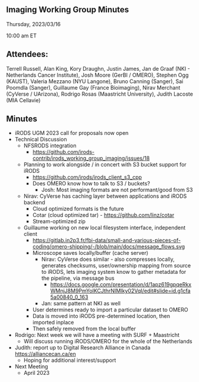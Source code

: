 ## Imaging Working Group Minutes

Thursday, 2023/03/16

10:00 am ET

## Attendees:

Terrell Russell, Alan King, Kory Draughn, Justin James, Jan de Graaf (NKI - Netherlands Cancer Institute), Josh Moore (GerBI / OMERO), Stephen Ogg (KAUST), Valeria Mezzano (NYU Langone), Bruno Canning (Sanger), Sai Poomdla (Sanger), Guillaume Gay (France Bioimaging), Nirav Merchant (CyVerse / UArizona), Rodrigo Rosas (Maastricht University), Judith Lacoste (MIA Cellavie)


## Minutes

 - iRODS UGM 2023 call for proposals now open
 - Technical Discussion
   - NFSRODS integration
     - https://github.com/irods-contrib/irods_working_group_imaging/issues/18
   - Planning to work alongside / in concert with S3 bucket support for iRODS
     - https://github.com/irods/irods_client_s3_cpp 
     - Does OMERO know how to talk to S3 / buckets?
       - Josh: Most imaging formats are not performant/good from S3
   - Nirav: CyVerse has caching layer between applications and iRODS backend
     - Cloud optimized formats is the future
     - Cotar (cloud optimized tar) - https://github.com/linz/cotar 
     - Stream-optimized zip
   - Guillaume working on new local filesystem interface, independent client
     - https://gitlab.in2p3.fr/fbi-data/small-and-various-pieces-of-coding/omero-shipping/-/blob/main/docs/message_flows.svg 
     - Microscope saves locally/buffer (cache server)
       - Nirav: CyVerse does similar - also compresses locally, generates checksums, user/ownership mapping from source to iRODS, lets imaging system know to gather metadata for the pipeline, via message bus
         - https://docs.google.com/presentation/d/1apz619gpqeRkxWMnjJ8M9PmYoIKCJthrNIMIky02VqI/edit#slide=id.g1cfa5a00840_0_163 
       - Jan: same pattern at NKI as well
     - User determines ready to import a particular dataset to OMERO
     - Data is moved into iRODS pre-determined location, then imported inplace
     - Then safely removed from the local buffer
 - Rodrigo: Next week we will have a meeting with SURF + Maastricht
   - Will discuss running iRODS/OMERO for the whole of the Netherlands
 - Judith: report up to Digital Research Alliance in Canada https://alliancecan.ca/en
   - Hoping for additional interest/support
 - Next Meeting
   - April 2023
